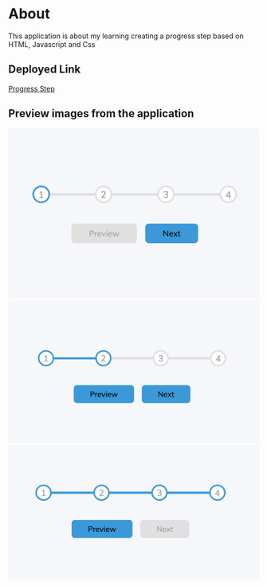 # About

This application is about my learning creating a progress step based on HTML, Javascript and Css 

## Deployed Link

[Progress Step](https://progressive-steps-bartu.netlify.app)

## Preview images from the application

![step one](assets/step-pic-1.png)
![step two](assets/step-pic-2.png)
![last step](assets/step-pic-3.png)